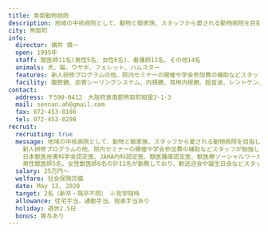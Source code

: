 ```yaml
---
title: 泉南動物病院
description: 地域の中核病院として、動物と御家族、スタッフから愛される動物病院を目指しています。
city: 熊取町
info:
  director: 横井 慎一
  open: 1995年
  staff: 獣医師11名(男性5名、女性6名)、看護師11名、その他14名
  animals: 犬、猫、ウサギ、フェレット、ハムスター
  features: 新人研修プログラムの他、院内セミナーの開催や学会参加費の補助などスタッフが勉強しやすい環境を整えています。日本獣医皮膚科学会認定医、JAHA内科認定医、獣医腫瘍認定医、獣医療ソーシャルワーカーが所属しています。歓送迎会や誕生日会などスタッフ間のコミュニケーションを大切にしています。
  facility: 腹腔鏡、血管シーリングシステム、内視鏡、耳用内視鏡、超⾳波、レントゲン、デンタルユニット、歯科専用レントゲン
contact:
  address: 〒590-0412　大阪府泉南郡熊取町紺屋2-1-3
  mail: sennan.ah@gmail.com
  fax: 072-453-0186
  tel: 072-453-0298
recruit:
  recruiting: true
  message: 地域の中核病院として、動物と御家族、スタッフから愛される動物病院を目指しています。＜特徴＞
    新人研修プログラムの他、院内セミナーの開催や学会参加費の補助などスタッフが勉強しやすい環境を整えています。
    日本獣医皮膚科学会認定医、JAHA内科認定医、獣医腫瘍認定医、獣医療ソーシャルワーカーが所属しています。
    男性獣医師5名、女性獣医師6名の計11名が勤務しており、歓送迎会や誕生日会などスタッフ間のコミュニケーションを大切にしています。
  salary: 25万円～
  welfare: 社会保険完備
  date: May 13, 2020
  target: 2名（新卒・既卒不問）　※見学随時
  allowance: 住宅⼿当、通勤手当、宿直手当あり
  holiday: 週休2.5日
  bonus: 賞与あり
---
```

